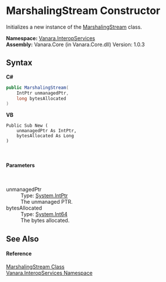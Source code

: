 # MarshalingStream Constructor 
 

Initializes a new instance of the <a href="cd922f26-ef66-7f8c-9c42-cb4bc2cfe527">MarshalingStream</a> class.

**Namespace:**&nbsp;<a href="46913109-b3e0-3b59-6f7f-071f8aa90bf0">Vanara.InteropServices</a><br />**Assembly:**&nbsp;Vanara.Core (in Vanara.Core.dll) Version: 1.0.3

## Syntax

**C#**<br />
``` C#
public MarshalingStream(
	IntPtr unmanagedPtr,
	long bytesAllocated
)
```

**VB**<br />
``` VB
Public Sub New ( 
	unmanagedPtr As IntPtr,
	bytesAllocated As Long
)
```

<br />

#### Parameters
&nbsp;<dl><dt>unmanagedPtr</dt><dd>Type: <a href="http://msdn2.microsoft.com/en-us/library/5he14kz8" target="_blank">System.IntPtr</a><br />The unmanaged PTR.</dd><dt>bytesAllocated</dt><dd>Type: <a href="http://msdn2.microsoft.com/en-us/library/6yy583ek" target="_blank">System.Int64</a><br />The bytes allocated.</dd></dl>

## See Also


#### Reference
<a href="cd922f26-ef66-7f8c-9c42-cb4bc2cfe527">MarshalingStream Class</a><br /><a href="46913109-b3e0-3b59-6f7f-071f8aa90bf0">Vanara.InteropServices Namespace</a><br />